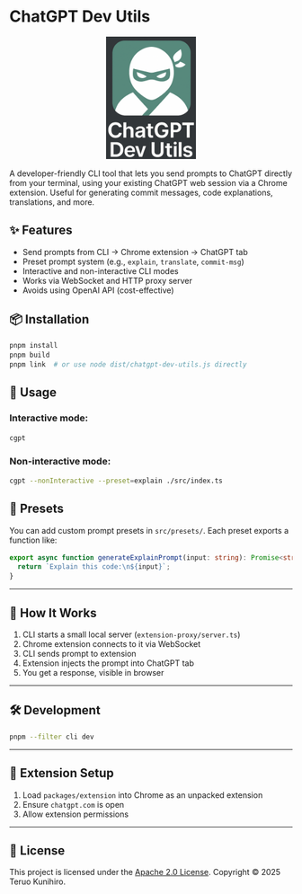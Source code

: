# ChatGPT Dev Utils

<p align="center">
  <img src="img/image.png" alt="ChatGPT Dev Utils Icon" width="160" />
</p>

A developer-friendly CLI tool that lets you send prompts to ChatGPT directly from your terminal, using your existing ChatGPT web session via a Chrome extension. Useful for generating commit messages, code explanations, translations, and more.

## ✨ Features

- Send prompts from CLI → Chrome extension → ChatGPT tab
- Preset prompt system (e.g., `explain`, `translate`, `commit-msg`)
- Interactive and non-interactive CLI modes
- Works via WebSocket and HTTP proxy server
- Avoids using OpenAI API (cost-effective)

## 📦 Installation

```bash
pnpm install
pnpm build
pnpm link  # or use node dist/chatgpt-dev-utils.js directly
```

## 🧪 Usage

### Interactive mode:
```bash
cgpt
```

### Non-interactive mode:
```bash
cgpt --nonInteractive --preset=explain ./src/index.ts
```

## 🧩 Presets

You can add custom prompt presets in `src/presets/`. Each preset exports a function like:

```ts
export async function generateExplainPrompt(input: string): Promise<string> {
  return `Explain this code:\n${input}`;
}
```

---

## 🧠 How It Works

1. CLI starts a small local server (`extension-proxy/server.ts`)
2. Chrome extension connects to it via WebSocket
3. CLI sends prompt to extension
4. Extension injects the prompt into ChatGPT tab
5. You get a response, visible in browser

---

## 🛠 Development

```bash
pnpm --filter cli dev
```

---

## 🧩 Extension Setup

1. Load `packages/extension` into Chrome as an unpacked extension
2. Ensure `chatgpt.com` is open
3. Allow extension permissions

---

## 🤝 License

This project is licensed under the [Apache 2.0 License](https://www.apache.org/licenses/LICENSE-2.0).
Copyright © 2025 Teruo Kunihiro.
